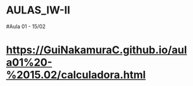 # AULAS_IW-II

#Aula 01 - 15/02
# https://GuiNakamuraC.github.io/aula01%20-%2015.02/calculadora.html
